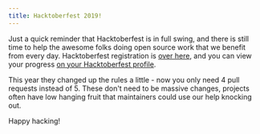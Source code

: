 ```yaml
---
title: Hacktoberfest 2019!
---
```


Just a quick reminder that Hacktoberfest is in full swing, and there is still
time to help the awesome folks doing open source work that we benefit from
every day. Hacktoberfest registration is
[over here](https://hacktoberfest.digitalocean.com/), and you can view your
progress 
[on your Hacktoberfest profile](https://hacktoberfest.digitalocean.com/profile).

This year they changed up the rules a little - now you only need 4 pull requests
instead of 5. These don't need to be massive changes, projects often have low
hanging fruit that maintainers could use our help knocking out.

Happy hacking!
